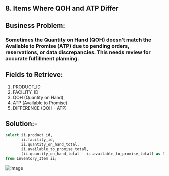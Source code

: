 ## 8. Items Where QOH and ATP Differ
## Business Problem:
### Sometimes the Quantity on Hand (QOH) doesn’t match the Available to Promise (ATP) due to pending orders, reservations, or data discrepancies. This needs review for accurate fulfillment planning.

## Fields to Retrieve:

1. PRODUCT_ID
2. FACILITY_ID
3. QOH (Quantity on Hand)
4. ATP (Available to Promise)
5. DIFFERENCE (QOH - ATP)

## Solution:-
```sql
select ii.product_id,
       ii.facility_id,
       ii.quantity_on_hand_total,
       ii.available_to_promise_total,
       (ii.quantity_on_hand_total - ii.available_to_promise_total) as Difference
from Inventory_Item ii;

```
![image](https://github.com/user-attachments/assets/041f53a1-7e65-4205-93b2-13ecc9926589)
